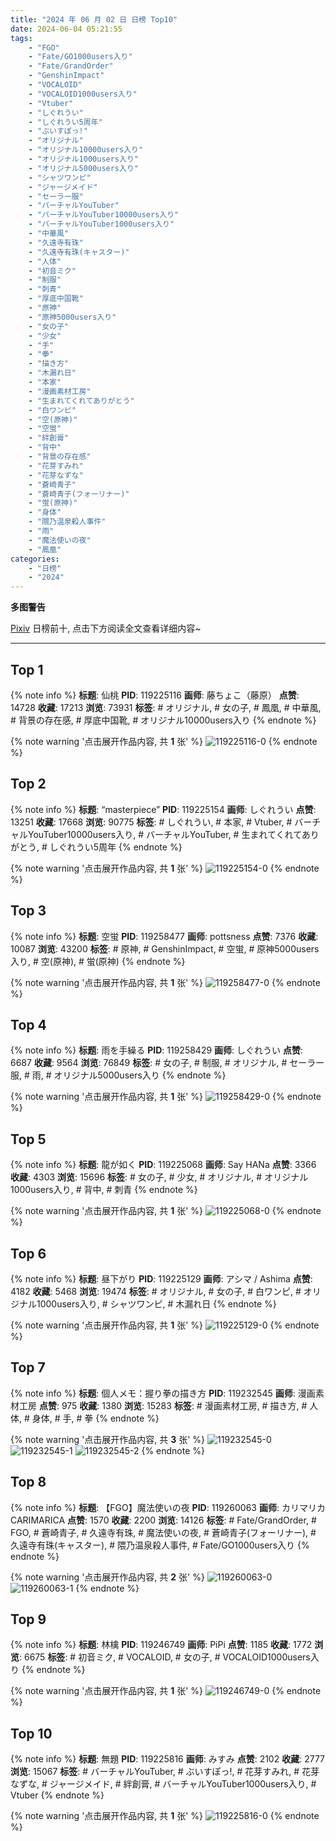 ```yaml
---
title: "2024 年 06 月 02 日 日榜 Top10"
date: 2024-06-04 05:21:55
tags:
    - "FGO"
    - "Fate/GO1000users入り"
    - "Fate/GrandOrder"
    - "GenshinImpact"
    - "VOCALOID"
    - "VOCALOID1000users入り"
    - "Vtuber"
    - "しぐれうい"
    - "しぐれうい5周年"
    - "ぶいすぽっ!"
    - "オリジナル"
    - "オリジナル10000users入り"
    - "オリジナル1000users入り"
    - "オリジナル5000users入り"
    - "シャツワンピ"
    - "ジャージメイド"
    - "セーラー服"
    - "バーチャルYouTuber"
    - "バーチャルYouTuber10000users入り"
    - "バーチャルYouTuber1000users入り"
    - "中華風"
    - "久遠寺有珠"
    - "久遠寺有珠(キャスター)"
    - "人体"
    - "初音ミク"
    - "制服"
    - "刺青"
    - "厚底中国靴"
    - "原神"
    - "原神5000users入り"
    - "女の子"
    - "少女"
    - "手"
    - "拳"
    - "描き方"
    - "木漏れ日"
    - "本家"
    - "漫画素材工房"
    - "生まれてくれてありがとう"
    - "白ワンピ"
    - "空(原神)"
    - "空蛍"
    - "絆創膏"
    - "背中"
    - "背景の存在感"
    - "花芽すみれ"
    - "花芽なずな"
    - "蒼崎青子"
    - "蒼崎青子(フォーリナー)"
    - "蛍(原神)"
    - "身体"
    - "隈乃温泉殺人事件"
    - "雨"
    - "魔法使いの夜"
    - "鳳凰"
categories:
    - "日榜"
    - "2024"
---
```


<i class="fa fa-triangle-exclamation"></i>**多图警告**<i class="fa fa-triangle-exclamation"></i>

[Pixiv](https://www.pixiv.net/) 日榜前十, 点击下方阅读全文查看详细内容~

<!-- more -->

---

## Top 1

{% note info %}
**标题**: 仙桃
**PID**: 119225116 **画师**: 藤ちょこ（藤原）
**点赞**: 14728 **收藏**: 17213 **浏览**: 73931
**标签**: # オリジナル, # 女の子, # 鳳凰, # 中華風, # 背景の存在感, # 厚底中国靴, # オリジナル10000users入り
{% endnote %}

{% note warning '点击展开作品内容, 共 **1** 张' %}
![119225116-0](https://i.pixiv.re/img-original/img/2024/06/01/00/00/35/119225116_p0.png)
{% endnote %}

## Top 2

{% note info %}
**标题**: “masterpiece”
**PID**: 119225154 **画师**: しぐれうい
**点赞**: 13251 **收藏**: 17668 **浏览**: 90775
**标签**: # しぐれうい, # 本家, # Vtuber, # バーチャルYouTuber10000users入り, # バーチャルYouTuber, # 生まれてくれてありがとう, # しぐれうい5周年
{% endnote %}

{% note warning '点击展开作品内容, 共 **1** 张' %}
![119225154-0](https://i.pixiv.re/img-original/img/2024/06/01/00/00/45/119225154_p0.jpg)
{% endnote %}

## Top 3

{% note info %}
**标题**: 空蛍
**PID**: 119258477 **画师**: pottsness
**点赞**: 7376 **收藏**: 10087 **浏览**: 43200
**标签**: # 原神, # GenshinImpact, # 空蛍, # 原神5000users入り, # 空(原神), # 蛍(原神)
{% endnote %}

{% note warning '点击展开作品内容, 共 **1** 张' %}
![119258477-0](https://i.pixiv.re/img-original/img/2024/06/02/00/00/38/119258477_p0.jpg)
{% endnote %}

## Top 4

{% note info %}
**标题**: 雨を手繰る
**PID**: 119258429 **画师**: しぐれうい
**点赞**: 6687 **收藏**: 9564 **浏览**: 76849
**标签**: # 女の子, # 制服, # オリジナル, # セーラー服, # 雨, # オリジナル5000users入り
{% endnote %}

{% note warning '点击展开作品内容, 共 **1** 张' %}
![119258429-0](https://i.pixiv.re/img-original/img/2024/06/02/00/00/25/119258429_p0.jpg)
{% endnote %}

## Top 5

{% note info %}
**标题**: 龍が如く
**PID**: 119225068 **画师**: Say HANa
**点赞**: 3366 **收藏**: 4303 **浏览**: 15696
**标签**: # 女の子, # 少女, # オリジナル, # オリジナル1000users入り, # 背中, # 刺青
{% endnote %}

{% note warning '点击展开作品内容, 共 **1** 张' %}
![119225068-0](https://i.pixiv.re/img-original/img/2024/06/01/00/00/27/119225068_p0.png)
{% endnote %}

## Top 6

{% note info %}
**标题**: 昼下がり
**PID**: 119225129 **画师**: アシマ / Ashima
**点赞**: 4182 **收藏**: 5468 **浏览**: 19474
**标签**: # オリジナル, # 女の子, # 白ワンピ, # オリジナル1000users入り, # シャツワンピ, # 木漏れ日
{% endnote %}

{% note warning '点击展开作品内容, 共 **1** 张' %}
![119225129-0](https://i.pixiv.re/img-original/img/2024/06/01/00/00/37/119225129_p0.jpg)
{% endnote %}

## Top 7

{% note info %}
**标题**: 個人メモ：握り拳の描き方
**PID**: 119232545 **画师**: 漫画素材工房
**点赞**: 975 **收藏**: 1380 **浏览**: 15283
**标签**: # 漫画素材工房, # 描き方, # 人体, # 身体, # 手, # 拳
{% endnote %}

{% note warning '点击展开作品内容, 共 **3** 张' %}
![119232545-0](https://i.pixiv.re/img-original/img/2024/06/01/06/00/08/119232545_p0.jpg)
![119232545-1](https://i.pixiv.re/img-original/img/2024/06/01/06/00/08/119232545_p1.jpg)
![119232545-2](https://i.pixiv.re/img-original/img/2024/06/01/06/00/08/119232545_p2.jpg)
{% endnote %}

## Top 8

{% note info %}
**标题**: 【FGO】魔法使いの夜
**PID**: 119260063 **画师**: カリマリカCARIMARICA
**点赞**: 1570 **收藏**: 2200 **浏览**: 14126
**标签**: # Fate/GrandOrder, # FGO, # 蒼崎青子, # 久遠寺有珠, # 魔法使いの夜, # 蒼崎青子(フォーリナー), # 久遠寺有珠(キャスター), # 隈乃温泉殺人事件, # Fate/GO1000users入り
{% endnote %}

{% note warning '点击展开作品内容, 共 **2** 张' %}
![119260063-0](https://i.pixiv.re/img-original/img/2024/06/02/00/37/20/119260063_p0.jpg)
![119260063-1](https://i.pixiv.re/img-original/img/2024/06/02/00/37/20/119260063_p1.jpg)
{% endnote %}

## Top 9

{% note info %}
**标题**: 林檎
**PID**: 119246749 **画师**: PiPi
**点赞**: 1185 **收藏**: 1772 **浏览**: 6675
**标签**: # 初音ミク, # VOCALOID, # 女の子, # VOCALOID1000users入り
{% endnote %}

{% note warning '点击展开作品内容, 共 **1** 张' %}
![119246749-0](https://i.pixiv.re/img-original/img/2024/06/01/18/10/05/119246749_p0.png)
{% endnote %}

## Top 10

{% note info %}
**标题**: 無題
**PID**: 119225816 **画师**: みすみ
**点赞**: 2102 **收藏**: 2777 **浏览**: 15067
**标签**: # バーチャルYouTuber, # ぶいすぽっ!, # 花芽すみれ, # 花芽なずな, # ジャージメイド, # 絆創膏, # バーチャルYouTuber1000users入り, # Vtuber
{% endnote %}

{% note warning '点击展开作品内容, 共 **1** 张' %}
![119225816-0](https://i.pixiv.re/img-original/img/2024/06/01/00/08/34/119225816_p0.png)
{% endnote %}

